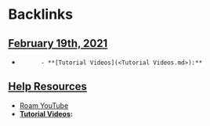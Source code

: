 
# Backlinks
## [February 19th, 2021](<February 19th, 2021.md>)
- 
            - **[Tutorial Videos](<Tutorial Videos.md>):**

## [Help Resources](<Help Resources.md>)
- [Roam YouTube](https://www.youtube.com/channel/UCw7Xjh150WTk6hefbiowLlw/playlists)
- **[Tutorial Videos](<Tutorial Videos.md>):**

